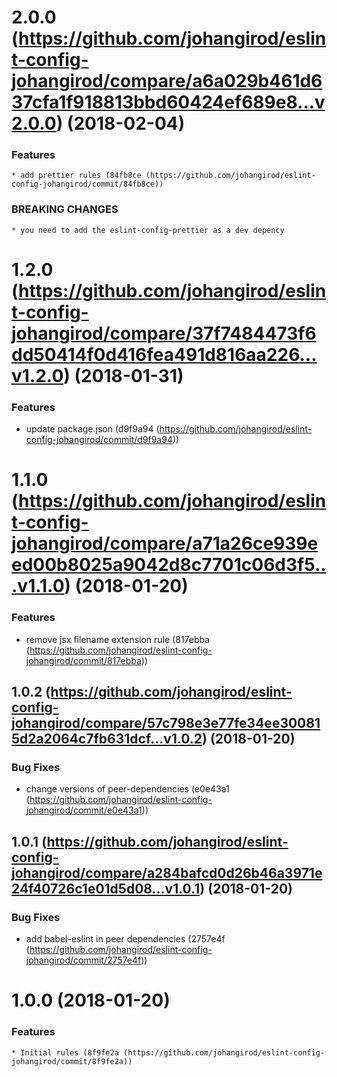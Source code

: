 
<a name="2.0.0"></a>

# 2.0.0 (https://github.com/johangirod/eslint-config-johangirod/compare/a6a029b461d637cfa1f918813bbd60424ef689e8...v2.0.0) (2018-02-04)

### Features

    * add prettier rules (84fb8ce (https://github.com/johangirod/eslint-config-johangirod/commit/84fb8ce))

### BREAKING CHANGES

    * you need to add the eslint-config-prettier as a dev depency

<a name="1.2.0"></a>

# 1.2.0 (https://github.com/johangirod/eslint-config-johangirod/compare/37f7484473f6dd50414f0d416fea491d816aa226...v1.2.0) (2018-01-31)

### Features

* update package.json (d9f9a94 (https://github.com/johangirod/eslint-config-johangirod/commit/d9f9a94))

<a name="1.1.0"></a>

# 1.1.0 (https://github.com/johangirod/eslint-config-johangirod/compare/a71a26ce939eed00b8025a9042d8c7701c06d3f5...v1.1.0) (2018-01-20)

### Features

* remove jsx filename extension rule (817ebba (https://github.com/johangirod/eslint-config-johangirod/commit/817ebba))

<a name="1.0.2"></a>

## 1.0.2 (https://github.com/johangirod/eslint-config-johangirod/compare/57c798e3e77fe34ee300815d2a2064c7fb631dcf...v1.0.2) (2018-01-20)

### Bug Fixes

* change versions of peer-dependencies (e0e43a1 (https://github.com/johangirod/eslint-config-johangirod/commit/e0e43a1))


<a name="1.0.1"></a>
## 1.0.1 (https://github.com/johangirod/eslint-config-johangirod/compare/a284bafcd0d26b46a3971e24f40726c1e01d5d08...v1.0.1) (2018-01-20)

### Bug Fixes

* add babel-eslint in peer dependencies (2757e4f (https://github.com/johangirod/eslint-config-johangirod/commit/2757e4f))

<a name="1.0.0"></a>
# 1.0.0 (2018-01-20)

### Features

    * Initial rules (8f9fe2a (https://github.com/johangirod/eslint-config-johangirod/commit/8f9fe2a))
